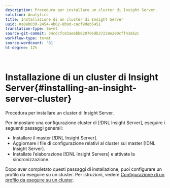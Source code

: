 ```yaml
---
description: Procedura per installare un cluster di Insight Server.
solution: Analytics
title: Installazione di un cluster di Insight Server
uuid: 0a0eb03d-2454-4b02-8b9d-cacf9deb5451
translation-type: tm+mt
source-git-commit: 34cdcfc83ae6bb620706db37228e200cff43ab2c
workflow-type: tm+mt
source-wordcount: '81'
ht-degree: 12%

---
```



# Installazione di un cluster di Insight Server{#installing-an-insight-server-cluster}

Procedura per installare un cluster di Insight Server.

Per impostare una configurazione cluster di [!DNL Insight Server], eseguire i seguenti passaggi generali:

* Installare il master [!DNL Insight Server].
* Aggiornare i file di configurazione relativi al cluster sul master [!DNL Insight Server].
* Installate l’elaborazione [!DNL Insight Servers] e attivate la sincronizzazione.

Dopo aver completato questi passaggi di installazione, puoi configurare un profilo da eseguire su un cluster. Per istruzioni, vedere [Configurazione di un profilo da eseguire su un cluster](../../../../../home/c-inst-svr/c-install-ins-svr/c-ins-svr-clstrs/c-inst-ins-svr-clstr/c-inst-proc-clstr/c-config-prof-run-clstr.md#concept-c0e68e67c4784bc5af8db61013ca96a3).
